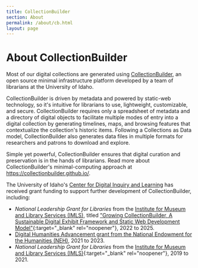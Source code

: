```yaml
---
title: CollectionBuilder
section: About
permalink: /about/cb.html
layout: page
---
```


<h1 class="py-4">About CollectionBuilder</h1>

Most of our digital collections are generated using [CollectionBuilder](https://collectionbuilder.github.io), an open source minimal infrastructure platform developed by a team of librarians at the University of Idaho.

CollectionBuilder is driven by metadata and powered by static-web technology, so it's intuitive for librarians to use, lightweight, customizable, and secure. CollectionBuilder requires only a spreadsheet of metadata and a directory of digital objects to facilitate multiple modes of entry into a digital collection by generating timelines, maps, and browsing features that contextualize the collection's historic items. Following a Collections as Data model, CollectionBuilder also generates data files in multiple formats for researchers and patrons to download and explore.

Simple yet powerful, CollectionBuilder ensures that digital curation and preservation is in the hands of librarians. Read more about CollectionBuilder's minimal-computing approach at <https://collectionbuilder.github.io/>.

The University of Idaho's [Center for Digital Inquiry and Learning](https://cdil.lib.uidaho.edu/) has received grant funding to support further development of CollectionBuilder, including:

- *National Leadership Grant for Libraries* from the [Institute for Museum and Library Services (IMLS)](https://www.imls.gov/), titled ["Growing CollectionBuilder, A Sustainable Digital Exhibit Framework and Static Web Development Model"](https://www.imls.gov/grants/awarded/lg-252326-ols-22){:target="_blank" rel="noopener"}, 2022 to 2025.
- [Digital Humanities Advancement grant from the National Endowment for the Humanities (NEH)](https://securegrants.neh.gov/publicquery/main.aspx?f=1&gn=HAA-281018-21), 2021 to 2023.
- *National Leadership Grant for Libraries* from the [Institute for Museum and Library Services (IMLS)](https://www.imls.gov/grants/awarded/lg-34-19-0064-19){:target="_blank" rel="noopener"}, 2019 to 2021.
